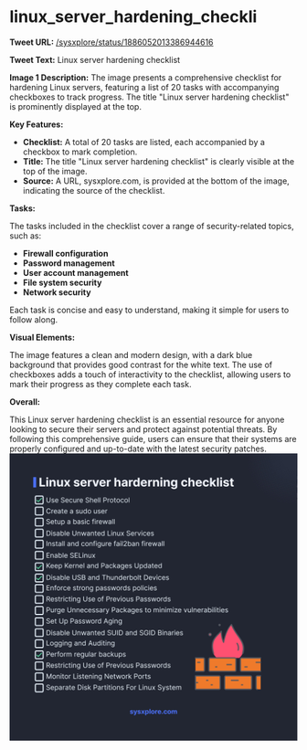 # linux_server_hardening_checkli

**Tweet URL:** [/sysxplore/status/1886052013386944616](/sysxplore/status/1886052013386944616)

**Tweet Text:** Linux server hardening checklist

**Image 1 Description:** The image presents a comprehensive checklist for hardening Linux servers, featuring a list of 20 tasks with accompanying checkboxes to track progress. The title "Linux server hardening checklist" is prominently displayed at the top.

**Key Features:**

* **Checklist:** A total of 20 tasks are listed, each accompanied by a checkbox to mark completion.
* **Title:** The title "Linux server hardening checklist" is clearly visible at the top of the image.
* **Source:** A URL, sysxplore.com, is provided at the bottom of the image, indicating the source of the checklist.

**Tasks:**

The tasks included in the checklist cover a range of security-related topics, such as:

* **Firewall configuration**
* **Password management**
* **User account management**
* **File system security**
* **Network security**

Each task is concise and easy to understand, making it simple for users to follow along.

**Visual Elements:**

The image features a clean and modern design, with a dark blue background that provides good contrast for the white text. The use of checkboxes adds a touch of interactivity to the checklist, allowing users to mark their progress as they complete each task.

**Overall:**

This Linux server hardening checklist is an essential resource for anyone looking to secure their servers and protect against potential threats. By following this comprehensive guide, users can ensure that their systems are properly configured and up-to-date with the latest security patches.
![Image 1](./image_1.jpg)
